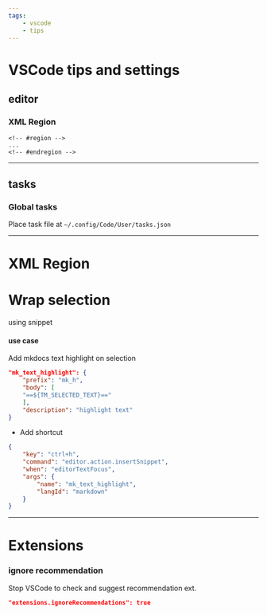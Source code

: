 ```yaml
---
tags:
    - vscode
    - tips
---
```

# VSCode tips and settings

## editor
### XML Region
```
<!-- #region -->
...
<!-- #endregion -->
```

---

## tasks
### Global tasks
Place task file at `~/.config/Code/User/tasks.json`


--- 

# XML Region

# Wrap selection
using snippet

#### use case
Add mkdocs text highlight on selection

```json title="snippet"
"mk_text_highlight": {
    "prefix": "mk_h",
    "body": [
    "==${TM_SELECTED_TEXT}=="
    ],
    "description": "highlight text"
}
```

- Add shortcut 

```json title="keyboard shortcut"
{
    "key": "ctrl+h",
    "command": "editor.action.insertSnippet",
    "when": "editorTextFocus",
    "args": {
        "name": "mk_text_highlight",
        "langId": "markdown"
    }
}
```

---

# Extensions

### ignore recommendation
Stop VSCode to check and suggest recommendation ext.

```json
"extensions.ignoreRecommendations": true
```